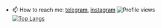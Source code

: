 - 📫 How to reach me: [telegram](https://t.me/SmollaGames), [instagram](https://www.instagram.com/smollagames/) ![Profile views](https://gpvc.arturio.dev/SmollaGames)  
[![Top Langs](https://github-readme-stats.vercel.app/api/top-langs/?username=SmollaGames&layout=compact&langs_count=10)](https://github.com/anuraghazra/github-readme-stats)
